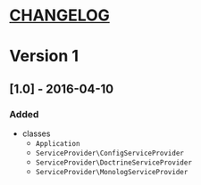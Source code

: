 [CHANGELOG](http://keepachangelog.com)
======================================

# Version 1

## [1.0] - 2016-04-10
### Added
- classes
  - `Application`
  - `ServiceProvider\ConfigServiceProvider`
  - `ServiceProvider\DoctrineServiceProvider`
  - `ServiceProvider\MonologServiceProvider`
